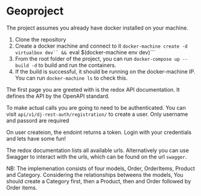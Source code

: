 # Geoproject

The project assumes you already have docker installed on your machine. 

1. Clone the repository 
2. Create a docker machine and connect to it ```docker-machine create -d virtualbox dev`` && ```eval $(docker-machine env dev)```
3. From the root folder of the project, you can run ```docker-compose up --build -d``` to build and run the containers. 
4. If the build is successful, it should be running on the docker-machine IP. You can run ```docker-machine ls``` to check this.

The first page you are greeted with is the redox API documentation. It defines the API by the OpenAPI standard.

To make actual calls you are going to need to be authenticated. You can visit ```api/v1/dj-rest-auth/registration/``` to create a user. Only username and passord are required

On user createion, the endoint returns a token. Login with your credentials and lets have some fun!

The redox documentation lists all available urls. Alternatively you can use Swagger to interact with the urls, which can be found on the url ```swagger```. 




NB: 
The implemenation consists of four models, Order, OrderItems, Product and Category. Considering the relationships betweens the models,
You should create a Category first, then a Product, then and Order followed by Order items. 


